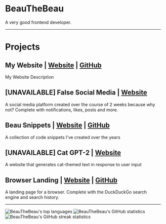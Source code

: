 # BeauTheBeau
A very good frontend developer.

------------------
# Projects
## My Website | [Website](https://beauthebeau.github.io) | [GitHub](https://github.com/beauthebeau/beauthebeau.github.io)
My Website Description
## [UNAVAILABLE] False Social Media | [Website](https://truth-e725b.web.app/landing.html)
A social media platform created over the course of 2 weeks because why not? Complete with notifications, likes, posts and more.
## Beau Snippets | [Website](https://beauthebeau.github.io/snippets) | [GitHub](https://github.com/beauthebeau/beau-snippets)
A collection of code snippets I've created over the years
## [UNAVAILABLE] Cat GPT-2 | [Website](https://cat-gpt-2.web.app/)
A website that generates cat-themed text in response to user input
## Browser Landing | [Website](https://beauthebeau.github.io/browser-landing) | [GitHub](https://github.com/beauthebeau/browser-landing)
A landing page for a browser. Complete with the DuckDuckGo search engine and search history.

------------------
![BeauTheBeau's top languages](https://github-readme-stats.vercel.app/api/top-langs?username=beauthebeau&layout=compact&include_all_commits=true&count_private=true&show_icons=true&theme=dark&hide_border=true)
![BeauTheBeau's GitHub statistics](https://github-readme-stats.vercel.app/api?username=beauthebeau&show_icons=true&theme=dark&hide_border=true)
![BeauTheBeau's GitHub streak statistics](https://github-readme-streak-stats.herokuapp.com/?user=beauthebeau&theme=dark&hide_border=true)
